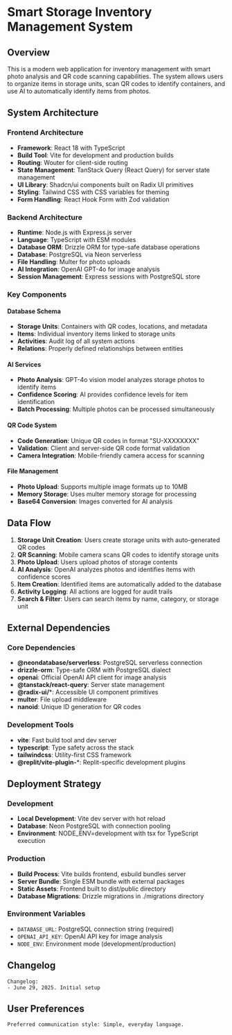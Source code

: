 # Smart Storage Inventory Management System

## Overview

This is a modern web application for inventory management with smart photo analysis and QR code scanning capabilities. The system allows users to organize items in storage units, scan QR codes to identify containers, and use AI to automatically identify items from photos.

## System Architecture

### Frontend Architecture
- **Framework**: React 18 with TypeScript
- **Build Tool**: Vite for development and production builds
- **Routing**: Wouter for client-side routing
- **State Management**: TanStack Query (React Query) for server state management
- **UI Library**: Shadcn/ui components built on Radix UI primitives
- **Styling**: Tailwind CSS with CSS variables for theming
- **Form Handling**: React Hook Form with Zod validation

### Backend Architecture
- **Runtime**: Node.js with Express.js server
- **Language**: TypeScript with ESM modules
- **Database ORM**: Drizzle ORM for type-safe database operations
- **Database**: PostgreSQL via Neon serverless
- **File Handling**: Multer for photo uploads
- **AI Integration**: OpenAI GPT-4o for image analysis
- **Session Management**: Express sessions with PostgreSQL store

### Key Components

#### Database Schema
- **Storage Units**: Containers with QR codes, locations, and metadata
- **Items**: Individual inventory items linked to storage units
- **Activities**: Audit log of all system actions
- **Relations**: Properly defined relationships between entities

#### AI Services
- **Photo Analysis**: GPT-4o vision model analyzes storage photos to identify items
- **Confidence Scoring**: AI provides confidence levels for item identification
- **Batch Processing**: Multiple photos can be processed simultaneously

#### QR Code System
- **Code Generation**: Unique QR codes in format "SU-XXXXXXXX"
- **Validation**: Client and server-side QR code format validation
- **Camera Integration**: Mobile-friendly camera access for scanning

#### File Management
- **Photo Upload**: Supports multiple image formats up to 10MB
- **Memory Storage**: Uses multer memory storage for processing
- **Base64 Conversion**: Images converted for AI analysis

## Data Flow

1. **Storage Unit Creation**: Users create storage units with auto-generated QR codes
2. **QR Scanning**: Mobile camera scans QR codes to identify storage units
3. **Photo Upload**: Users upload photos of storage contents
4. **AI Analysis**: OpenAI analyzes photos and identifies items with confidence scores
5. **Item Creation**: Identified items are automatically added to the database
6. **Activity Logging**: All actions are logged for audit trails
7. **Search & Filter**: Users can search items by name, category, or storage unit

## External Dependencies

### Core Dependencies
- **@neondatabase/serverless**: PostgreSQL serverless connection
- **drizzle-orm**: Type-safe ORM with PostgreSQL dialect
- **openai**: Official OpenAI API client for image analysis
- **@tanstack/react-query**: Server state management
- **@radix-ui/***: Accessible UI component primitives
- **multer**: File upload middleware
- **nanoid**: Unique ID generation for QR codes

### Development Tools
- **vite**: Fast build tool and dev server
- **typescript**: Type safety across the stack
- **tailwindcss**: Utility-first CSS framework
- **@replit/vite-plugin-***: Replit-specific development plugins

## Deployment Strategy

### Development
- **Local Development**: Vite dev server with hot reload
- **Database**: Neon PostgreSQL with connection pooling
- **Environment**: NODE_ENV=development with tsx for TypeScript execution

### Production
- **Build Process**: Vite builds frontend, esbuild bundles server
- **Server Bundle**: Single ESM bundle with external packages
- **Static Assets**: Frontend built to dist/public directory
- **Database Migrations**: Drizzle migrations in ./migrations directory

### Environment Variables
- `DATABASE_URL`: PostgreSQL connection string (required)
- `OPENAI_API_KEY`: OpenAI API key for image analysis
- `NODE_ENV`: Environment mode (development/production)

## Changelog

```
Changelog:
- June 29, 2025. Initial setup
```

## User Preferences

```
Preferred communication style: Simple, everyday language.
```